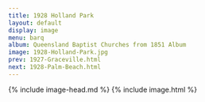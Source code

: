 ```yaml
---
title: 1928 Holland Park
layout: default
display: image
menu: barq
album: Queensland Baptist Churches from 1851 Album
image: 1928-Holland-Park.jpg
prev: 1927-Graceville.html
next: 1928-Palm-Beach.html
---
```

{% include image-head.md %}
{% include image.html %}